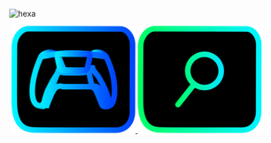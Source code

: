 ![hexa](https://user-images.githubusercontent.com/122919964/213197934-4d1b5926-bca4-493e-b858-933869133a03.svg)

<img alt="" src="https://readme-typing-svg.herokuapp.com?vCenter=true&lines=Unblocked+Games;Proxies;Cloud+Gaming">

<a href="https://purepro4561.github.io/">
  <img src="costume1.svg" alt="Logo" style="width: 224px; height: 194px;" />
</a>
<a href="https://ugps-apps-onl.glitch.me/uv/service/hvtrs8%2F-wuw%2Cgmoelg.aoo%2F%3Dgus%5Drf%3Dqsn">
  <img src="costume2.svg" alt="Logo" style="width: 224px; height: 194px;" />
</a>
